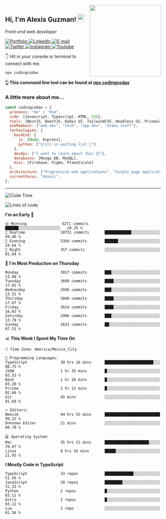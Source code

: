 <img align='right' src="https://media.giphy.com/media/M9gbBd9nbDrOTu1Mqx/giphy.gif" width="230">
<h2>Hi, I'm Alexis Guzman! <img src="https://media.giphy.com/media/hvRJCLFzcasrR4ia7z/giphy.gif" width="25px"></h2>
<p><em>Front-end web developer</em></p>

<p>
  <a href='https://www.codingcodax.dev' target='_blank'>
    <img alt='Portfolio' src='https://img.shields.io/badge/Portfolio-black?logo=vercel&style=flat-square'>
  </a>
  <a href='https://linkedin.com/in/codingcodax' target='_blank'>
    <img alt='LinkedIn' src='https://img.shields.io/badge/LinkedIn-black?logo=LinkedIn&style=flat-square'>
  </a>
  <a href='mailto:hello@codingcodax.com' target='_blank'>
    <img alt='E-mail' src='https://img.shields.io/badge/Email-black?logo=Gmail&style=flat-square'>
  </a>
  <a href='https://twitter.com/codingcodax' target='_blank'>
    <img alt='Twitter' src='https://img.shields.io/badge/Twitter-black?logo=Twitter&style=flat-square'>
  </a>
  <a href='https://www.instagram.com/codingcodax' target='_blank'>
    <img alt='Instagram' src='https://img.shields.io/badge/Instagram-black?logo=Instagram&style=flat-square'>
  </a>
  <a href='https://www.youtube.com/@codingcodax' target='_blank'>
    <img alt='Youtube' src='https://img.shields.io/badge/YouTube-black?logo=Youtube&style=flat-square'>
  </a>
</p>

👇 Hit in your console or terminal to connect with me.

```bash
npx codingcodax
```
**👆 This command line tool can be found at [npx codingcodax](https://github.com/codingcodax/npx-codingcodax)**

<h3>A little more about me...</h3>

```javascript
const codingcodax = {
  pronouns: "He" | "Him",
  code: [Javascript, Typescript, HTML, CSS],
  tools: [NextJS, ReactJS, Radix UI, TailwindCSS, Headless UI, Prisma],
  askMeAbout: ["web dev", "tech", "app dev", "otaku stuff"],
  technologies: {
    backEnd: {
      js: [Node, Express],
      python: ["Still in waiting list 🥲"]
    },
    devOps: ["I want to learn about this 😊"],
    databases: [Mongo DB, MySQL],
    misc: [Firebase, Figma, Planetscale]
  },
  architecture: ["Progressive web applications", "Single page applications"],
  currentFocus: "Kōsori",
};
```

---

<!--START_SECTION:waka-->
![Code Time](http://img.shields.io/badge/Code%20Time-2%2C539%20hrs%2033%20mins-blue)

![Lines of code](https://img.shields.io/badge/From%20Hello%20World%20I%27ve%20Written-9.4%20million%20lines%20of%20code-blue)

**I'm an Early 🐤** 

```text
🌞 Morning                5271 commits        ██████░░░░░░░░░░░░░░░░░░░   24.25 % 
🌆 Daytime                10751 commits       ████████████░░░░░░░░░░░░░   49.46 % 
🌃 Evening                5356 commits        ██████░░░░░░░░░░░░░░░░░░░   24.64 % 
🌙 Night                  357 commits         ░░░░░░░░░░░░░░░░░░░░░░░░░   01.64 % 
```
📅 **I'm Most Productive on Thursday** 

```text
Monday                   3017 commits        ███░░░░░░░░░░░░░░░░░░░░░░   13.88 % 
Tuesday                  3699 commits        ████░░░░░░░░░░░░░░░░░░░░░   17.02 % 
Wednesday                2936 commits        ███░░░░░░░░░░░░░░░░░░░░░░   13.51 % 
Thursday                 3840 commits        ████░░░░░░░░░░░░░░░░░░░░░   17.67 % 
Friday                   3614 commits        ████░░░░░░░░░░░░░░░░░░░░░   16.63 % 
Saturday                 2996 commits        ███░░░░░░░░░░░░░░░░░░░░░░   13.78 % 
Sunday                   1633 commits        ██░░░░░░░░░░░░░░░░░░░░░░░   07.51 % 
```


📊 **This Week I Spent My Time On** 

```text
🕑︎ Time Zone: America/Mexico_City

💬 Programming Languages: 
TypeScript               39 hrs 16 mins      ██████████████████████░░░   86.75 % 
JSON                     1 hr 35 mins        █░░░░░░░░░░░░░░░░░░░░░░░░   03.53 % 
Bash                     1 hr 26 mins        █░░░░░░░░░░░░░░░░░░░░░░░░   03.20 % 
Prisma                   1 hr 12 mins        █░░░░░░░░░░░░░░░░░░░░░░░░   02.66 % 
Git                      45 mins             ░░░░░░░░░░░░░░░░░░░░░░░░░   01.69 % 

🔥 Editors: 
Neovim                   44 hrs 55 mins      █████████████████████████   99.22 % 
Unknown Editor           21 mins             ░░░░░░░░░░░░░░░░░░░░░░░░░   00.78 % 

💻 Operating System: 
Mac                      35 hrs 21 mins      ████████████████████░░░░░   78.07 % 
Linux                    9 hrs 55 mins       █████░░░░░░░░░░░░░░░░░░░░   21.93 % 
```

**I Mostly Code in TypeScript** 

```text
TypeScript               33 repos            █████████████░░░░░░░░░░░░   51.56 % 
JavaScript               20 repos            ████████░░░░░░░░░░░░░░░░░   31.25 % 
Python                   2 repos             █░░░░░░░░░░░░░░░░░░░░░░░░   03.12 % 
Astro                    2 repos             █░░░░░░░░░░░░░░░░░░░░░░░░   03.12 % 
Lua                      1 repo              ░░░░░░░░░░░░░░░░░░░░░░░░░   01.56 % 
```




<!--END_SECTION:waka-->
